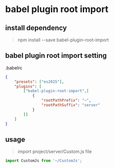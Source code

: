 # babel plugin root import

## install dependency
> npm install --save babel-plugin-root-import

## babel plugin root import setting
.babelrc
```json
{
    "presets": ["es2015"],
    "plugins": [
        ["babel-plugin-root-import",[
            {
                "rootPathPrefix": "~",
                "rootPathSuffix": "server"
            }
        ]]
    ]
}
```

## usage
> import project/server/Custom.js file

```javascript
import CustomJs from '~/CustomJs';
```
